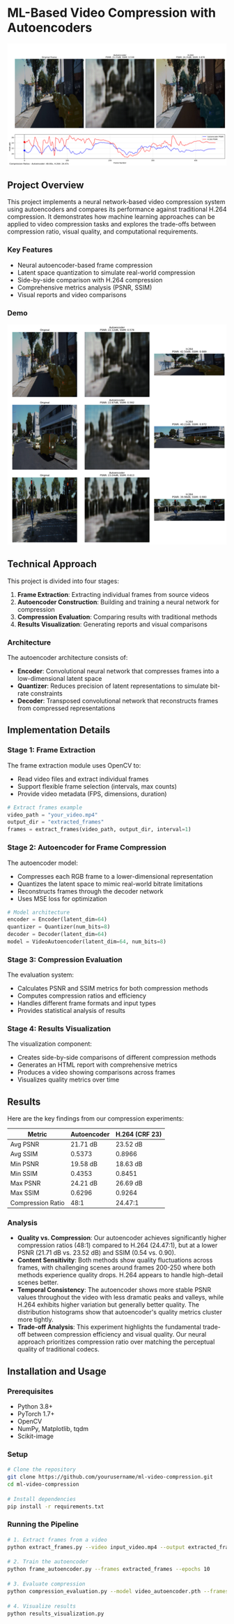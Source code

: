 # ML-Based Video Compression with Autoencoders

![Project Banner](visualization_results/sample_frame_0.png)

## Project Overview

This project implements a neural network-based video compression system using autoencoders and compares its performance against traditional H.264 compression. It demonstrates how machine learning approaches can be applied to video compression tasks and explores the trade-offs between compression ratio, visual quality, and computational requirements.

### Key Features

- Neural autoencoder-based frame compression
- Latent space quantization to simulate real-world compression
- Side-by-side comparison with H.264 compression
- Comprehensive metrics analysis (PSNR, SSIM)
- Visual reports and video comparisons

### Demo

![Compression Comparison](visualization_results/compression_comparison.png)

## Technical Approach

This project is divided into four stages:

1. **Frame Extraction**: Extracting individual frames from source videos
2. **Autoencoder Construction**: Building and training a neural network for compression
3. **Compression Evaluation**: Comparing results with traditional methods
4. **Results Visualization**: Generating reports and visual comparisons

### Architecture

The autoencoder architecture consists of:

- **Encoder**: Convolutional neural network that compresses frames into a low-dimensional latent space
- **Quantizer**: Reduces precision of latent representations to simulate bit-rate constraints
- **Decoder**: Transposed convolutional network that reconstructs frames from compressed representations

## Implementation Details

### Stage 1: Frame Extraction

The frame extraction module uses OpenCV to:
- Read video files and extract individual frames
- Support flexible frame selection (intervals, max counts)
- Provide video metadata (FPS, dimensions, duration)

```python
# Extract frames example
video_path = "your_video.mp4"
output_dir = "extracted_frames"
frames = extract_frames(video_path, output_dir, interval=1)
```

### Stage 2: Autoencoder for Frame Compression

The autoencoder model:
- Compresses each RGB frame to a lower-dimensional representation
- Quantizes the latent space to mimic real-world bitrate limitations
- Reconstructs frames through the decoder network
- Uses MSE loss for optimization

```python
# Model architecture
encoder = Encoder(latent_dim=64)
quantizer = Quantizer(num_bits=8)
decoder = Decoder(latent_dim=64)
model = VideoAutoencoder(latent_dim=64, num_bits=8)
```

### Stage 3: Compression Evaluation

The evaluation system:
- Calculates PSNR and SSIM metrics for both compression methods
- Computes compression ratios and efficiency
- Handles different frame formats and input types
- Provides statistical analysis of results

### Stage 4: Results Visualization

The visualization component:
- Creates side-by-side comparisons of different compression methods
- Generates an HTML report with comprehensive metrics
- Produces a video showing comparisons across frames
- Visualizes quality metrics over time

## Results

Here are the key findings from our compression experiments:

| Metric | Autoencoder | H.264 (CRF 23) |
|--------|-------------|----------------|
| Avg PSNR | 21.71 dB | 23.52 dB |
| Avg SSIM | 0.5373 | 0.8966 |
| Min PSNR | 19.58 dB | 18.63 dB |
| Min SSIM | 0.4353 | 0.8451 |
| Max PSNR | 24.21 dB | 26.69 dB |
| Max SSIM | 0.6296 | 0.9264 |
| Compression Ratio | 48:1 | 24.47:1 |

### Analysis

- **Quality vs. Compression**: Our autoencoder achieves significantly higher compression ratios (48:1) compared to H.264 (24.47:1), but at a lower PSNR (21.71 dB vs. 23.52 dB) and SSIM (0.54 vs. 0.90).
- **Content Sensitivity**: Both methods show quality fluctuations across frames, with challenging scenes around frames 200-250 where both methods experience quality drops. H.264 appears to handle high-detail scenes better.
- **Temporal Consistency**: The autoencoder shows more stable PSNR values throughout the video with less dramatic peaks and valleys, while H.264 exhibits higher variation but generally better quality. The distribution histograms show that autoencoder's quality metrics cluster more tightly.
- **Trade-off Analysis**: This experiment highlights the fundamental trade-off between compression efficiency and visual quality. Our neural approach prioritizes compression ratio over matching the perceptual quality of traditional codecs.

## Installation and Usage

### Prerequisites

- Python 3.8+
- PyTorch 1.7+
- OpenCV
- NumPy, Matplotlib, tqdm
- Scikit-image

### Setup

```bash
# Clone the repository
git clone https://github.com/yourusername/ml-video-compression.git
cd ml-video-compression

# Install dependencies
pip install -r requirements.txt
```

### Running the Pipeline

```bash
# 1. Extract frames from a video
python extract_frames.py --video input_video.mp4 --output extracted_frames

# 2. Train the autoencoder
python frame_autoencoder.py --frames extracted_frames --epochs 10

# 3. Evaluate compression
python compression_evaluation.py --model video_autoencoder.pth --frames extracted_frames

# 4. Visualize results
python results_visualization.py
```


